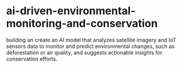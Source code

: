 # ai-driven-environmental-monitoring-and-conservation
building an create an AI model that analyzes satellite imagery and IoT sensors data to monitor and predict environmental changes, such as deforestation or air quality, and suggests actionable insights for conservation efforts.

